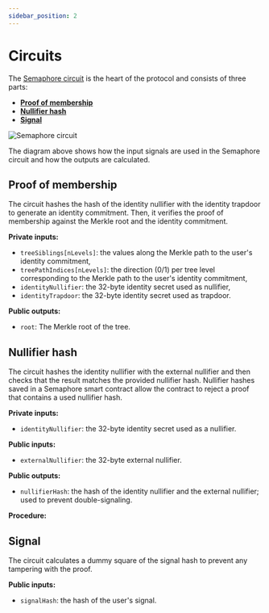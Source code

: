 ```yaml
---
sidebar_position: 2
---
```


# Circuits

The [Semaphore circuit](https://github.com/semaphore-protocol/semaphore/tree/main/circuits) is the heart of the protocol and consists of three parts:

-   [**Proof of membership**](/docs/technical-reference/circuits#proof-of-membership)
-   [**Nullifier hash**](/docs/technical-reference/circuits#nullifier-hash)
-   [**Signal**](/docs/technical-reference/circuits#signal)

![Semaphore circuit](https://github.com/semaphore-protocol/semaphore/raw/main/circuits/scheme.png)

The diagram above shows how the input signals are used in the Semaphore circuit and how the outputs are calculated.

## Proof of membership

The circuit hashes the hash of the identity nullifier with the identity trapdoor to generate an identity commitment. Then, it verifies the proof of membership against the Merkle root and the identity commitment.

**Private inputs:**

-   `treeSiblings[nLevels]`: the values along the Merkle path to the user's identity commitment,
-   `treePathIndices[nLevels]`: the direction (0/1) per tree level corresponding to the Merkle path to the user's identity commitment,
-   `identityNullifier`: the 32-byte identity secret used as nullifier,
-   `identityTrapdoor`: the 32-byte identity secret used as trapdoor.

**Public outputs:**

-   `root`: The Merkle root of the tree.

## Nullifier hash

The circuit hashes the identity nullifier with the external nullifier and then checks that the result matches the provided nullifier hash.
Nullifier hashes saved in a Semaphore smart contract allow the contract to reject a proof that contains a used nullifier hash.

**Private inputs:**

-   `identityNullifier`: the 32-byte identity secret used as a nullifier.

**Public inputs:**

-   `externalNullifier`: the 32-byte external nullifier.

**Public outputs:**

-   `nullifierHash`: the hash of the identity nullifier and the external nullifier; used to prevent double-signaling.

**Procedure:**

## Signal

The circuit calculates a dummy square of the signal hash to prevent any tampering with the proof.

**Public inputs:**

-   `signalHash`: the hash of the user's signal.
